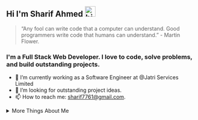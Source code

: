 ## Hi I'm Sharif Ahmed <img src="https://user-images.githubusercontent.com/1303154/88677602-1635ba80-d120-11ea-84d8-d263ba5fc3c0.gif" width="28px" alt="hi">
> “Any fool can write code that a computer can understand. Good programmers write code that humans can understand.” - Martin Flower.

### I'm a Full Stack Web Developer. I love to code, solve problems, and build outstanding projects.
- 🔭 I’m currently working as a Software Engineer at @Jatri Services Limited
- 🤔 I’m looking for outstanding project ideas.
- 📫 How to reach me: sharif7761@gmail.com.

<details>
<summary>
  More Things About Me
</summary>
<br>
- I enjoy expanding my knowledge on a variety of challenging and complex software development tasks.<br>
- My main objective as a software engineer is to ensure that the product my team produces satisfies the highest standards of quality and offers a smooth user experience. <br>
- I am confident in my ability to succeed if given an opportunity. I am determined and resilient, willing to overcome challenges to find solutions.<br>
- I Clearly articulate ideas, and requirements for Verbal Communication and Write clear and concise documentation and emails for Written Communication.<br>
- As a team player, work effectively in a team environment, contribute ideas, share knowledge, and support team goals.<br>
- Effectively prioritize tasks and manage time to meet project deadlines.
</details>
